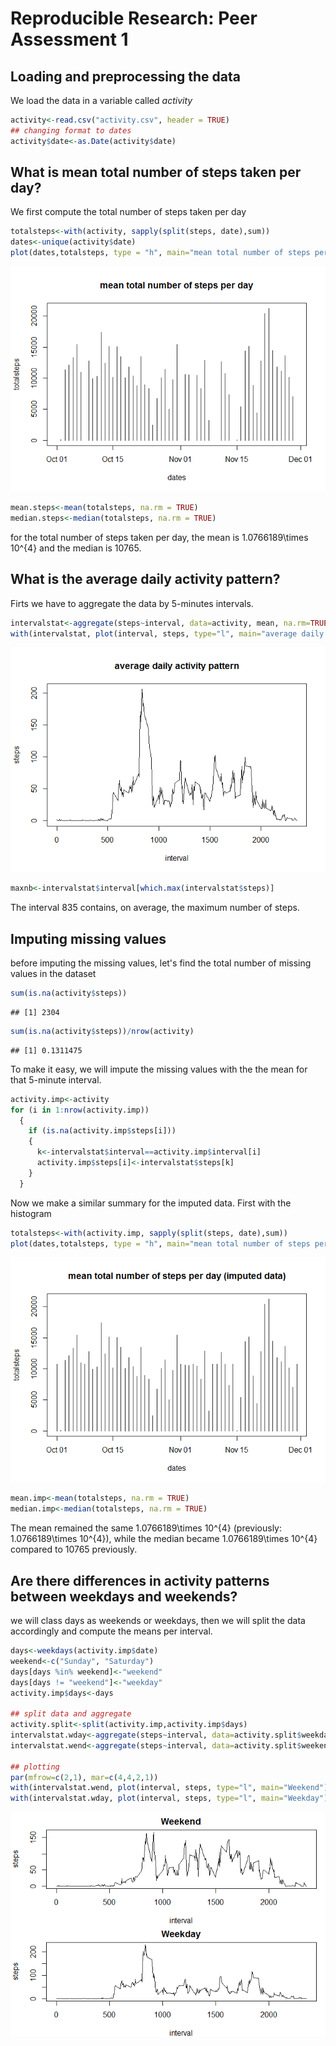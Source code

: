 # Reproducible Research: Peer Assessment 1



## Loading and preprocessing the data
We load the data in a variable called *activity*

```r
activity<-read.csv("activity.csv", header = TRUE)
## changing format to dates
activity$date<-as.Date(activity$date)
```


## What is mean total number of steps taken per day?
We first compute the total number of steps taken per day

```r
totalsteps<-with(activity, sapply(split(steps, date),sum))
dates<-unique(activity$date)
plot(dates,totalsteps, type = "h", main="mean total number of steps per day")
```

![](PA1_template_files/figure-html/summary-1.png)<!-- -->

```r
mean.steps<-mean(totalsteps, na.rm = TRUE)
median.steps<-median(totalsteps, na.rm = TRUE)
```

for the total number of steps taken per day, the mean is 1.0766189\times 10^{4} and the median is 10765. 

## What is the average daily activity pattern?
Firts we have to aggregate the data by 5-minutes intervals.

```r
intervalstat<-aggregate(steps~interval, data=activity, mean, na.rm=TRUE)
with(intervalstat, plot(interval, steps, type="l", main="average daily activity pattern"))
```

![](PA1_template_files/figure-html/intervalstat-1.png)<!-- -->

```r
maxnb<-intervalstat$interval[which.max(intervalstat$steps)]
```
The interval 835 contains, on average, the maximum number of steps. 


## Imputing missing values
before imputing the missing values, let's find the total number of missing values in the dataset

```r
sum(is.na(activity$steps))
```

```
## [1] 2304
```

```r
sum(is.na(activity$steps))/nrow(activity)
```

```
## [1] 0.1311475
```

To make it easy, we will impute the missing values with the the mean for that 5-minute interval.


```r
activity.imp<-activity
for (i in 1:nrow(activity.imp))
  {
    if (is.na(activity.imp$steps[i]))
    {
      k<-intervalstat$interval==activity.imp$interval[i]
      activity.imp$steps[i]<-intervalstat$steps[k]
    }
  }
```

Now we make a similar summary for the imputed data. 
First with the histogram

```r
totalsteps<-with(activity.imp, sapply(split(steps, date),sum))
plot(dates,totalsteps, type = "h", main="mean total number of steps per day (imputed data)")
```

![](PA1_template_files/figure-html/imp.summary-1.png)<!-- -->

```r
mean.imp<-mean(totalsteps, na.rm = TRUE)
median.imp<-median(totalsteps, na.rm = TRUE)
```

The mean remained the same 1.0766189\times 10^{4}  (previously:  1.0766189\times 10^{4}), while the median became 1.0766189\times 10^{4} compared to 10765 previously. 

## Are there differences in activity patterns between weekdays and weekends?
we will class days as weekends or weekdays, then we will split the data accordingly and compute the means per interval.

```r
days<-weekdays(activity.imp$date)
weekend<-c("Sunday", "Saturday")
days[days %in% weekend]<-"weekend"
days[days != "weekend"]<-"weekday"
activity.imp$days<-days

## split data and aggregate
activity.split<-split(activity.imp,activity.imp$days)
intervalstat.wday<-aggregate(steps~interval, data=activity.split$weekday, mean)
intervalstat.wend<-aggregate(steps~interval, data=activity.split$weekend, mean)

## plotting
par(mfrow=c(2,1), mar=c(4,4,2,1))
with(intervalstat.wend, plot(interval, steps, type="l", main="Weekend"))
with(intervalstat.wday, plot(interval, steps, type="l", main="Weekday"))
```

![](PA1_template_files/figure-html/weekdays-1.png)<!-- -->
